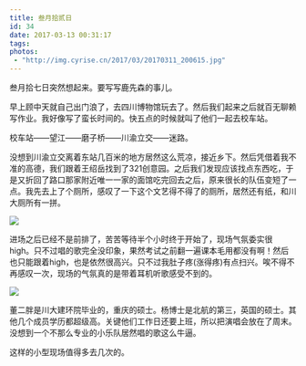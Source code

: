 ```yaml
---
title: 叁月拾贰日
id: 34
date: 2017-03-13 00:31:17
tags:
photos:
 - "http://img.cyrise.cn/2017/03/20170311_200615.jpg"
---
```



叁月拾七日突然想起来。要写写鹿先森的事儿。

早上顾中天就自己出门浪了，去四川博物馆玩去了。然后我们起来之后就百无聊赖写作业。我好像写了蛮长时间的。快五点的时候就叫了他们一起去校车站。

校车站——望江——磨子桥——川渝立交——迷路。

没想到川渝立交离着东站几百米的地方居然这么荒凉，接近乡下。然后凭借着我不准的高德，我们跟着王绍岳找到了321创意园。之后我们发现应该找点东西吃，于是又折回了路口那家附近唯一一家的面馆吃完回去之后，原来很长的队伍变短了一点。我先去上了个厕所，感叹了一下这个文艺得不得了的厕所，居然还有纸，和川大厕所有一拼。

![](http://img.cyrise.cn/2017/03/20170311_195704.jpg)

进场之后已经不是前排了，苦苦等待半个小时终于开始了，现场气氛委实很high。只不过唱的歌完全没印象，果然考试之前翻一遍课本毛用都没有啊！然后也只能跟着high，也是依然很高兴。只不过我肚子疼(涨得疼)有点扫兴。唉不得不再感叹一次，现场的气氛真的是带着耳机听歌感受不到的。

![](http://img.cyrise.cn/2017/03/20170311_201938.jpg)

董二胖是川大建环院毕业的，重庆的硕士。杨博士是北航的第三，英国的硕士。其他几个成员学历都超级高。关键他们工作日还要上班，所以把演唱会放在了周末。没想到一个不那么专业的小乐队居然唱的歌这么牛逼。



这样的小型现场值得多去几次的。